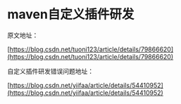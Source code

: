 # maven自定义插件研发

原文地址：

[https://blog.csdn.net/tuoni123/article/details/79866620](https://blog.csdn.net/tuoni123/article/details/79866620)

自定义插件研发错误问题地址：

[https://blog.csdn.net/yiifaa/article/details/54410952](https://blog.csdn.net/yiifaa/article/details/54410952)

